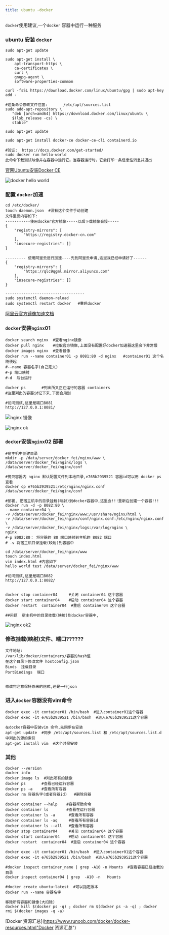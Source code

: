 ```yaml
---
title: ubuntu -docker
---
```


`docker`使用建议,一个`docker` 容器中运行一种服务

### ubuntu  安装 `docker`

```
sudo apt-get update

sudo apt-get install \
    apt-transport-https \
    ca-certificates \
    curl \
    gnupg-agent \
    software-properties-common
    
curl -fsSL https://download.docker.com/linux/ubuntu/gpg | sudo apt-key add -

#这条命令修改文件位置:       /etc/apt/sources.list
sudo add-apt-repository \
   "deb [arch=amd64] https://download.docker.com/linux/ubuntu \
   $(lsb_release -cs) \
   stable"
   
sudo apt-get update

sudo apt-get install docker-ce docker-ce-cli containerd.io

#验证:  https://docs.docker.com/get-started/
sudo docker run hello-world
此命令下载测试映像并在容器中运行它。当容器运行时，它会打印一条信息性消息并退出
```

 [官网Ubuntu安装Docker CE](https://docs.docker.com/install/linux/docker-ce/ubuntu/ "官网Ubuntu安装Docker CE")

![docker hello world](/img/docker/docker_helloWorld.png "hello world")

### 配置 `docker`加速

```
cd /etc/docker/ 
touch daemon.json  #没有这个文件手动创建
文件里面内容如下:
-----------使用docker官方镜像-----以后下载镜像会慢-----
{
    "registry-mirrors": [
        "https://registry.docker-cn.com"
    ],
    "insecure-registries": []
}

--------- 使用阿里云进行加速----先到阿里云申请,这里我已经申请好了------
{
    "registry-mirrors": [
        "https://qlc9qgml.mirror.aliyuncs.com"     
    ],
    "insecure-registries": []
}

-----------------------------------
sudo systemctl daemon-reload
sudo systemctl restart docker   #重启docker
```

 [阿里云官方镜像加速文档](https://help.aliyun.com/document_detail/60750.html?spm=a2c4g.11186623.6.549.65384685bRPs0U "阿里云官方镜像加速文档")

### `docker`安装`nginx`01

```
docker search nginx  #查看nginx镜像
docker pull nginx    #拉取官方镜像,上面没有配置好docker加速器这里会下非常慢
docker images nginx  #查看镜像
docker run --name container01 -p 8081:80 -d nginx   #container01 这个名随便起
#--name 容器名字(自己定义)
#-p 端口映射
#-d  后台运行

docker ps       #列出所又正在运行的容器 containers 
#这里列出的容器id记下来,下面会用到

#访问测试,这里是端口8081
http://127.0.0.1:8081/
```

![nginx 镜像](/img/docker/nginx_image.png "nginx 镜像")

![nginx ok](/img/docker/nginx_ok.png "nginx ok")

### `docker`安装`nginx`02 部署

```
#宿主机中创建目录
mkdir -p /data/server/docker_fei/nginx/www \
/data/server/docker_fei/nginx/logs \
/data/server/docker_fei/nginx/conf

#拷贝容器内 nginx 默认配置文件到本地目录,e765b2939521 容器id可以用 docker ps 查看
docker cp e765b2939521:/etc/nginx/nginx.conf /data/server/docker_fei/nginx/conf

#部署, 把宿主机中的目录挂载(映射)到docker容器中,这里会!!!重新在创建一个容器!!!
docker run -d -p 8082:80 \
--name container04 \
-v /data/server/docker_fei/nginx/www:/usr/share/nginx/html \
-v /data/server/docker_fei/nginx/conf/nginx.conf:/etc/nginx/nginx.conf  \
-v /data/server/docker_fei/nginx/logs:/var/log/nginx \
nginx
#-p 8082:80： 将容器的 80 端口映射到主机的 8082 端口
# -v 将宿主机目录挂载(映射)到容器中

cd /data/server/docker_fei/nginx/www
touch index.html
vim index.html #内容如下
hello world test /data/server/docker_fei/nginx/www 

#访问测试,这里是端口8082
http://127.0.0.1:8082/


docker stop container04     #关闭 container04 这个容器
docker start container04    #启动 container04 这个容器
docker restart  container04  #重启 container04 这个容器

##问题  宿主机中的目录挂载(映射)到docker容器中,
```

![nginx ok2](/img/docker/container_nginx.png "nginx ok2")

### 修改挂载(映射)文件、端口??????

```
文件地址:
/var/lib/docker/containers/容器的hash值
在这个目录下修改文件 hostconfig.json 
Binds  挂载目录
PortBindings  端口


修改完注意保持原来的格式,还是一行json
```



### 进入`docker`容器没有vim命令

```
docker exec -it container01 /bin/bash  #进入container01这个容器
docker exec -it e765b2939521 /bin/bash  #进入e765b2939521这个容器

在docker容器中安装vim 命令,先同步在安装
apt-get update  #同步 /etc/apt/sources.list 和 /etc/apt/sources.list.d 中列出的源的索引
apt-get install vim  #这个时候安装
```



### 其他

```
docker --version
docker info
docker image ls  #列出所有的镜像
docker ps       #查看已经运行容器
docker ps -a    #查看所有容器
docker rm 容器名字(或者容器id)   #删除容器

docker container --help    #容器帮助命令
docker container ls        #查看在运行容器
docker container ls -a      #查看所有容器
docker container ls -aq     #查看所有容器id
docker container ls --all   #查看所有容器      
docker stop container04     #关闭 container04 这个容器
docker start container04    #启动 container04 这个容器
docker restart  container04  #重启 container04 这个容器

docker exec -it container01 /bin/bash  #进入container01这个容器
docker exec -it e765b2939521 /bin/bash  #进入e765b2939521这个容器

#docker inspect container_name | grep -A10 -n Mounts  #查看容器已经挂载的目录
docker inspect container04 | grep  -A10 -n   Mounts

#docker create ubuntu:latest  #可以指定版本
docker run --name 容器名字

移除所有容器和镜像(大扫除)
docker kill $(docker ps -q) ; docker rm $(docker ps -a -q) ; docker rmi $(docker images -q -a)
```



 [Docker 资源汇总](https://www.runoob.com/docker/docker-resources.html"Docker 资源汇总")